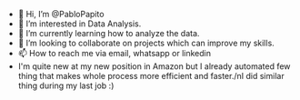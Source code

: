 - 👋 Hi, I’m @PabloPapito
- 👀 I’m interested in Data Analysis.
- 🌱 I’m currently learning how to analyze the data.
- 💞️ I’m looking to collaborate on projects which can improve my skills.
- 📫 How to reach me via email, whatsapp or linkedin
- I'm quite new at my new position in Amazon but I already automated few thing that makes whole process more efficient and faster./nI did similar thing during my last job :)

<!---
PabloPapito/PabloPapito is a ✨ special ✨ repository because its `README.md` (this file) appears on your GitHub profile.
You can click the Preview link to take a look at your changes.
--->

      
    

    
